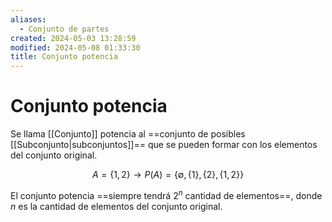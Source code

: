 ```yaml
---
aliases:
  - Conjunto de partes
created: 2024-05-03 13:28:59
modified: 2024-05-08 01:33:30
title: Conjunto potencia
---
```


# Conjunto potencia

Se llama [[Conjunto]] potencia al ==conjunto de posibles [[Subconjunto|subconjuntos]]== que se pueden formar con los elementos del conjunto original.

$$
A = \{1,2\}
\rightarrow
P(A) = \{ \emptyset, \{1\}, \{2\}, \{1,2\} \}
$$

El conjunto potencia ==siempre tendrá $2^n$ cantidad de elementos==, donde $n$ es la cantidad de elementos del conjunto original.
